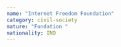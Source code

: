```yaml
---
name: "Internet Freedom Foundation"
category: civil-society
nature: "Fondation "
nationality: IND
---
```

